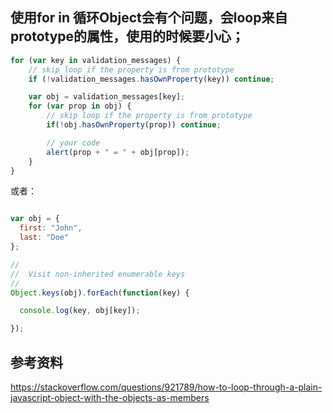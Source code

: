 ## 使用for in 循环Object会有个问题，会loop来自prototype的属性，使用的时候要小心；
```javascript
for (var key in validation_messages) {
    // skip loop if the property is from prototype
    if (!validation_messages.hasOwnProperty(key)) continue;

    var obj = validation_messages[key];
    for (var prop in obj) {
        // skip loop if the property is from prototype
        if(!obj.hasOwnProperty(prop)) continue;

        // your code
        alert(prop + " = " + obj[prop]);
    }
}
```

或者：
```javascript

var obj = {
  first: "John",
  last: "Doe"
};

//
//	Visit non-inherited enumerable keys
//
Object.keys(obj).forEach(function(key) {

  console.log(key, obj[key]);

});
```
## 参考资料
https://stackoverflow.com/questions/921789/how-to-loop-through-a-plain-javascript-object-with-the-objects-as-members
